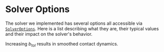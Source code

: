 # Solver Options

The solver we implemented has several options all accessible via [`SolverOptions`](@ref). Here is a list describing what they are, their typical values and their impact on the solver's behavior.


Increasing $b_{tol}$ results in smoothed contact dynamics.
